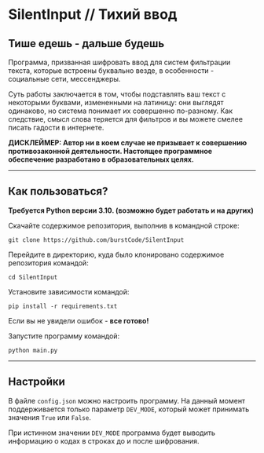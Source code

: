 <h1>SilentInput // Тихий ввод</h1>
<h2>Тише едешь - дальше будешь</h2>
<p>Программа, призванная шифровать ввод для систем фильтрации текста, которые встроены буквально везде, в особенности - социальные сети, мессенджеры.</p>
<p>Суть работы заключается в том, чтобы подставлять ваш текст с некоторыми буквами, измененными на латиницу: они выглядят одинаково, но система понимает их совершенно по-разному. Как следствие, смысл слова теряется для фильтров и вы можете смелее писать гадости в интернете.</p>
<p><b>ДИСКЛЕЙМЕР: Автор ни в коем случае не призывает к совершению противозаконной деятельности. Настоящее программное обеспечение разработано в образовательных целях.</b></p>
<hr/>
<h2>Как пользоваться?</h2>
<p><b>Требуется Python версии 3.10. (возможно будет работать и на других)</b></p>
<p>Скачайте содержимое репозитория, выполнив в командной строке:</p>
<pre><code>git clone https://github.com/burstCode/SilentInput</code></pre>
<p>Перейдите в директорию, куда было клонировано содержимое репозитория командой:</p>
<pre><code>cd SilentInput</code></pre>
<p>Установите зависимости командой:</p>
<pre><code>pip install -r requirements.txt</code></pre>
<p>Если вы не увидели ошибок - <b>все готово!</b></p>
<p>Запустите программу командой:</p>
<pre><code>python main.py</code></pre>

<hr/>
<h2>Настройки</h2>
<p>В файле <code>config.json</code> можно настроить программу. На данный момент поддерживается только параметр <code>DEV_MODE</code>, который может принимать значения <code>True</code> или <code>False</code>.</p>
<p>При истинном значении <code>DEV_MODE</code> программа будет выводить информацию о кодах в строках до и после шифрования.</p>

